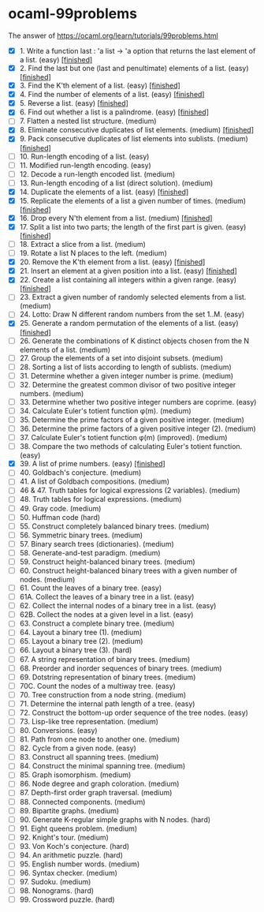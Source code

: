 # ocaml-99problems
The answer of https://ocaml.org/learn/tutorials/99problems.html

     
- [x] 1. Write a function last : 'a list -> 'a option that returns the last element of a list. (easy)  [[finished]](main.ml#L1) 
- [x] 2. Find the last but one (last and penultimate) elements of a list. (easy)  [[finished]](main.ml#L5) 
- [x] 3. Find the K'th element of a list. (easy)  [[finished]](main.ml#L13) 
- [x] 4. Find the number of elements of a list. (easy)  [[finished]](main.ml#L25) 
- [x] 5. Reverse a list. (easy)  [[finished]](main.ml#L28) 
- [x] 6. Find out whether a list is a palindrome. (easy)  [[finished]](main.ml#L32) 
- [ ] 7. Flatten a nested list structure. (medium) 
- [x] 8. Eliminate consecutive duplicates of list elements. (medium)  [[finished]](main.ml#L65) 
- [x] 9. Pack consecutive duplicates of list elements into sublists. (medium)  [[finished]](main.ml#L80) 
- [ ] 10. Run-length encoding of a list. (easy) 
- [ ] 11. Modified run-length encoding. (easy) 
- [ ] 12. Decode a run-length encoded list. (medium) 
- [ ] 13. Run-length encoding of a list (direct solution). (medium) 
- [x] 14. Duplicate the elements of a list. (easy)  [[finished]](main.ml#L104) 
- [x] 15. Replicate the elements of a list a given number of times. (medium)  [[finished]](main.ml#L108) 
- [x] 16. Drop every N'th element from a list. (medium)  [[finished]](main.ml#L120) 
- [x] 17. Split a list into two parts; the length of the first part is given. (easy)  [[finished]](main.ml#L133) 
- [ ] 18. Extract a slice from a list. (medium) 
- [ ] 19. Rotate a list N places to the left. (medium) 
- [x] 20. Remove the K'th element from a list. (easy)  [[finished]](main.ml#L146) 
- [x] 21. Insert an element at a given position into a list. (easy)  [[finished]](main.ml#L152) 
- [x] 22. Create a list containing all integers within a given range. (easy)  [[finished]](main.ml#L160) 
- [ ] 23. Extract a given number of randomly selected elements from a list. (medium) 
- [ ] 24. Lotto: Draw N different random numbers from the set 1..M. (easy) 
- [x] 25. Generate a random permutation of the elements of a list. (easy)  [[finished]](main.ml#L168) 
- [ ] 26. Generate the combinations of K distinct objects chosen from the N elements of a list. (medium) 
- [ ] 27. Group the elements of a set into disjoint subsets. (medium) 
- [ ] 28. Sorting a list of lists according to length of sublists. (medium) 
- [ ] 31. Determine whether a given integer number is prime. (medium) 
- [ ] 32. Determine the greatest common divisor of two positive integer numbers. (medium) 
- [ ] 33. Determine whether two positive integer numbers are coprime. (easy) 
- [ ] 34. Calculate Euler's totient function φ(m). (medium) 
- [ ] 35. Determine the prime factors of a given positive integer. (medium) 
- [ ] 36. Determine the prime factors of a given positive integer (2). (medium) 
- [ ] 37. Calculate Euler's totient function φ(m) (improved). (medium) 
- [ ] 38. Compare the two methods of calculating Euler's totient function. (easy) 
- [x] 39. A list of prime numbers. (easy)  [[finished]](main.ml#L194) 
- [ ] 40. Goldbach's conjecture. (medium) 
- [ ] 41. A list of Goldbach compositions. (medium) 
- [ ] 46 & 47. Truth tables for logical expressions (2 variables). (medium) 
- [ ] 48. Truth tables for logical expressions. (medium) 
- [ ] 49. Gray code. (medium) 
- [ ] 50. Huffman code (hard) 
- [ ] 55. Construct completely balanced binary trees. (medium) 
- [ ] 56. Symmetric binary trees. (medium) 
- [ ] 57. Binary search trees (dictionaries). (medium) 
- [ ] 58. Generate-and-test paradigm. (medium) 
- [ ] 59. Construct height-balanced binary trees. (medium) 
- [ ] 60. Construct height-balanced binary trees with a given number of nodes. (medium) 
- [ ] 61. Count the leaves of a binary tree. (easy) 
- [ ] 61A. Collect the leaves of a binary tree in a list. (easy) 
- [ ] 62. Collect the internal nodes of a binary tree in a list. (easy) 
- [ ] 62B. Collect the nodes at a given level in a list. (easy) 
- [ ] 63. Construct a complete binary tree. (medium) 
- [ ] 64. Layout a binary tree (1). (medium) 
- [ ] 65. Layout a binary tree (2). (medium) 
- [ ] 66. Layout a binary tree (3). (hard) 
- [ ] 67. A string representation of binary trees. (medium) 
- [ ] 68. Preorder and inorder sequences of binary trees. (medium) 
- [ ] 69. Dotstring representation of binary trees. (medium) 
- [ ] 70C. Count the nodes of a multiway tree. (easy) 
- [ ] 70. Tree construction from a node string. (medium) 
- [ ] 71. Determine the internal path length of a tree. (easy) 
- [ ] 72. Construct the bottom-up order sequence of the tree nodes. (easy) 
- [ ] 73. Lisp-like tree representation. (medium) 
- [ ] 80. Conversions. (easy) 
- [ ] 81. Path from one node to another one. (medium) 
- [ ] 82. Cycle from a given node. (easy) 
- [ ] 83. Construct all spanning trees. (medium) 
- [ ] 84. Construct the minimal spanning tree. (medium) 
- [ ] 85. Graph isomorphism. (medium) 
- [ ] 86. Node degree and graph coloration. (medium) 
- [ ] 87. Depth-first order graph traversal. (medium) 
- [ ] 88. Connected components. (medium) 
- [ ] 89. Bipartite graphs. (medium) 
- [ ] 90. Generate K-regular simple graphs with N nodes. (hard) 
- [ ] 91. Eight queens problem. (medium) 
- [ ] 92. Knight's tour. (medium) 
- [ ] 93. Von Koch's conjecture. (hard) 
- [ ] 94. An arithmetic puzzle. (hard) 
- [ ] 95. English number words. (medium) 
- [ ] 96. Syntax checker. (medium) 
- [ ] 97. Sudoku. (medium) 
- [ ] 98. Nonograms. (hard) 
- [ ] 99. Crossword puzzle. (hard) 
